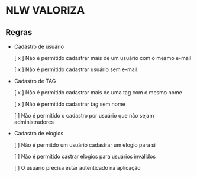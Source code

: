 # NLW VALORIZA 

## Regras

- Cadastro de usuário

  [ x ] Não é permitido cadastrar mais de um usuário com o mesmo e-mail

  [ x ] Não é permitido cadastrar usuário sem e-mail.

- Cadastro de TAG

  [ x ] Não é permitido cadastrar mais de uma tag com o mesmo nome

  [ x ] Não é permitido cadastrar tag sem nome
  
  [ ] Não é permitido o cadastro por usuário que não sejam administradores

- Cadastro de elogios

  [ ] Não é permitdo um usuário cadastrar um elogio para si

  [ ] Não é permitido castrar elogios para usuários inválidos

  [ ] O usuário precisa estar autenticado na aplicação